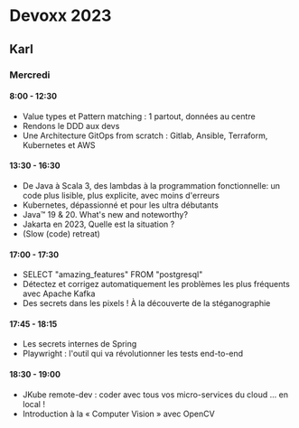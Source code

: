 # Devoxx 2023

## Karl

### Mercredi

#### 8:00 - 12:30
- Value types et Pattern matching : 1 partout, données au centre
- Rendons le DDD aux devs
- Une Architecture GitOps from scratch : Gitlab, Ansible, Terraform, Kubernetes et AWS

#### 13:30 - 16:30
- De Java à Scala 3, des lambdas à la programmation fonctionnelle: un code plus lisible, plus explicite, avec moins d'erreurs
- Kubernetes, dépassionné et pour les ultra débutants
- Java™ 19 & 20. What's new and noteworthy?
- Jakarta en 2023, Quelle est la situation ?
- (Slow (code) retreat)

#### 17:00 - 17:30
- SELECT "amazing_features" FROM "postgresql"
- Détectez et corrigez automatiquement les problèmes les plus fréquents avec Apache Kafka
- Des secrets dans les pixels ! À la découverte de la stéganographie

#### 17:45 - 18:15
- Les secrets internes de Spring
- Playwright : l'outil qui va révolutionner les tests end-to-end

#### 18:30 - 19:00
- JKube remote-dev : coder avec tous vos micro-services du cloud ... en local !
- Introduction à la « Computer Vision » avec OpenCV